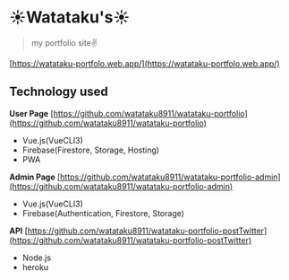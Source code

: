 # ☀️Watataku's☀️

> my portfolio site✌️

[https://watataku-portfolo.web.app/](https://watataku-portfolo.web.app/)

## Technology used

**User Page**
[https://github.com/watataku8911/watataku-portfolio](https://github.com/watataku8911/watataku-portfolio)

- Vue.js(VueCLI3)
- Firebase(Firestore, Storage, Hosting)
- PWA

**Admin Page**
[https://github.com/watataku8911/watataku-portfolio-admin](https://github.com/watataku8911/watataku-portfolio-admin)


- Vue.js(VueCLI3)
- Firebase(Authentication, Firestore, Storage)

**API**
[https://github.com/watataku8911/watataku-portfolio-postTwitter](https://github.com/watataku8911/watataku-portfolio-postTwitter)

- Node.js
- heroku
